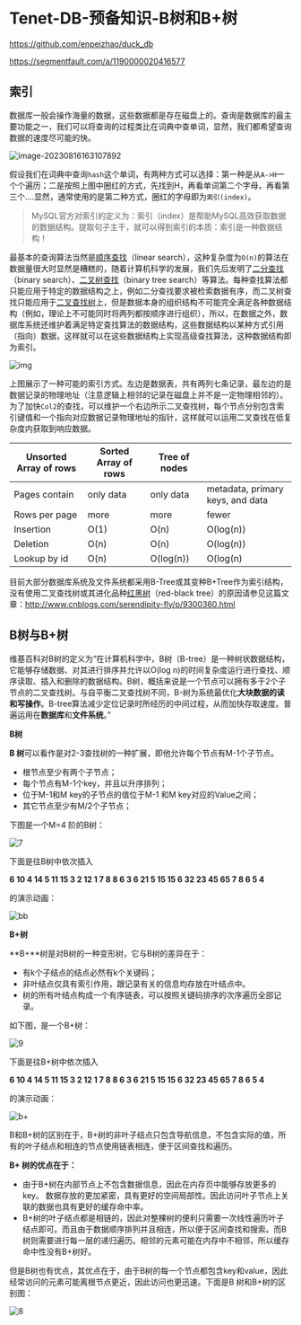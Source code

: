 # Tenet-DB-预备知识-B树和B+树

https://github.com/enpeizhao/duck_db

https://segmentfault.com/a/1190000020416577

## 索引

数据库一般会操作海量的数据，这些数据都是存在磁盘上的。查询是数据库的最主要功能之一，我们可以将查询的过程类比在词典中查单词，显然，我们都希望查询数据的速度尽可能的快。

![image-20230816163107892](https://happygoing.oss-cn-beijing.aliyuncs.com/img/image-20230816163107892.png)

假设我们在词典中查询`hash`这个单词，有两种方式可以选择：第一种是从`A->H`一个个遍历；二是按照上图中圈红的方式，先找到H，再看单词第二个字母，再看第三个....显然，通常使用的是第二种方式，圈红的字母即为`索引(index)`。

> MySQL官方对索引的定义为：索引（index）是帮助MySQL高效获取数据的数据结构。提取句子主干，就可以得到索引的本质：索引是一种数据结构！

最基本的查询算法当然是[顺序查找](http://en.wikipedia.org/wiki/Linear_search)（linear search），这种复杂度为`O(n)`的算法在数据量很大时显然是糟糕的，随着计算机科学的发展，我们先后发明了[二分查找](http://en.wikipedia.org/wiki/Binary_search_algorithm)（binary search）、[二叉树查找](http://en.wikipedia.org/wiki/Binary_search_tree)（binary tree search）等算法。每种查找算法都只能应用于特定的数据结构之上，例如二分查找要求被检索数据有序，而二叉树查找只能应用于[二叉查找树](http://en.wikipedia.org/wiki/Binary_search_tree)上，但是数据本身的组织结构不可能完全满足各种数据结构（例如，理论上不可能同时将两列都按顺序进行组织），所以，在数据之外，数据库系统还维护着满足特定查找算法的数据结构，这些数据结构以某种方式引用（指向）数据，这样就可以在这些数据结构上实现高级查找算法，这种数据结构即为索引。

![img](https://happygoing.oss-cn-beijing.aliyuncs.com/img/6.png)

上图展示了一种可能的索引方式。左边是数据表，共有两列七条记录，最左边的是数据记录的物理地址（注意逻辑上相邻的记录在磁盘上并不是一定物理相邻的）。为了加快`Col2`的查找，可以维护一个右边所示二叉查找树，每个节点分别包含索引键值和一个指向对应数据记录物理地址的指针，这样就可以运用二叉查找在低复杂度内获取到响应数据。

| Unsorted Array of rows | Sorted Array of rows | Tree of nodes |                                  |
| ---------------------- | -------------------- | ------------- | -------------------------------- |
| Pages contain          | only data            | only data     | metadata, primary keys, and data |
| Rows per page          | more                 | more          | fewer                            |
| Insertion              | O(1)                 | O(n)          | O(log(n))                        |
| Deletion               | O(n)                 | O(n)          | O(log(n))                        |
| Lookup by id           | O(n)                 | O(log(n))     | O(log(n)                         |

目前大部分数据库系统及文件系统都采用B-Tree或其变种B+Tree作为索引结构，没有使用二叉查找树或其进化品种[红黑树](http://en.wikipedia.org/wiki/Red-black_tree)（red-black tree）的原因请参见这篇文章：http://www.cnblogs.com/serendipity-fly/p/9300360.html

## B树与B+树

维基百科对B树的定义为“在计算机科学中，B树（B-tree）是一种树状数据结构，它能够存储数据、对其进行排序并允许以O(log n)的时间复杂度运行进行查找、顺序读取、插入和删除的数据结构。B树，概括来说是一个节点可以拥有多于2个子节点的二叉查找树。与自平衡二叉查找树不同，B-树为系统最优化**大块数据的读和写操作**。B-tree算法减少定位记录时所经历的中间过程，从而加快存取速度。普遍运用在**数据库**和**文件系统**。”

**B树**

**B 树**可以看作是对2-3查找树的一种扩展，即他允许每个节点有M-1个子节点。

- 根节点至少有两个子节点；
- 每个节点有M-1个key，并且以升序排列；
- 位于M-1和M key的子节点的值位于M-1 和M key对应的Value之间；
- 其它节点至少有M/2个子节点；

下图是一个M=4 阶的B树：

![7](https://happygoing.oss-cn-beijing.aliyuncs.com/img/7.png)

下面是往B树中依次插入

**6 10 4 14 5 11 15 3 2 12 1 7 8 8 6 3 6 21 5 15 15 6 32 23 45 65 7 8 6 5 4**

的演示动画：

![bb](https://happygoing.oss-cn-beijing.aliyuncs.com/img/bb.gif)

**B+树**

**B+**树是对B树的一种变形树，它与B树的差异在于：

- 有k个子结点的结点必然有k个关键码；
- 非叶结点仅具有索引作用，跟记录有关的信息均存放在叶结点中。
- 树的所有叶结点构成一个有序链表，可以按照关键码排序的次序遍历全部记录。

如下图，是一个B+树：

![9](https://happygoing.oss-cn-beijing.aliyuncs.com/img/9.png)

下面是往B+树中依次插入

**6 10 4 14 5 11 15 3 2 12 1 7 8 8 6 3 6 21 5 15 15 6 32 23 45 65 7 8 6 5 4**

的演示动画：

![b+](U:\duck_db-master\md_image\b+.gif)

B和B+树的区别在于，B+树的非叶子结点只包含导航信息，不包含实际的值，所有的叶子结点和相连的节点使用链表相连，便于区间查找和遍历。

**B+ 树的优点在于：**

- 由于B+树在内部节点上不包含数据信息，因此在内存页中能够存放更多的key。 数据存放的更加紧密，具有更好的空间局部性。因此访问叶子节点上关联的数据也具有更好的缓存命中率。
- B+树的叶子结点都是相链的，因此对整棵树的便利只需要一次线性遍历叶子结点即可。而且由于数据顺序排列并且相连，所以便于区间查找和搜索。而B树则需要进行每一层的递归遍历。相邻的元素可能在内存中不相邻，所以缓存命中性没有B+树好。

但是B树也有优点，其优点在于，由于B树的每一个节点都包含key和value，因此经常访问的元素可能离根节点更近，因此访问也更迅速。下面是B 树和B+树的区别图：

![8](https://happygoing.oss-cn-beijing.aliyuncs.com/img/8.png)

